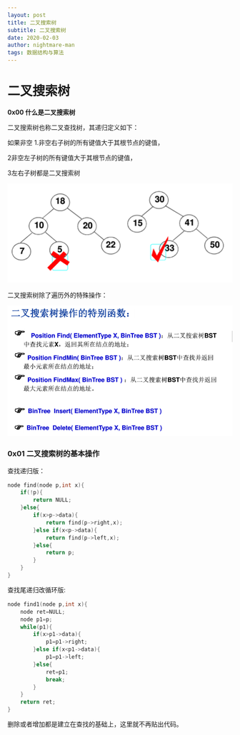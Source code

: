 ```yaml
---
layout: post
title: 二叉搜索树
subtitle: 二叉搜索树
date: 2020-02-03
author: nightmare-man
tags: 数据结构与算法
---
```

# 		二叉搜索树

**0x00 什么是二叉搜索树**

二叉搜索树也称二叉查找树，其递归定义如下：

如果非空 1.非空右子树的所有键值大于其根节点的键值，

2非空左子树的所有键值大于其根节点的键值，

3左右子树都是二叉搜索树

![TIM截图20200203180907](/assets/img/TIM截图20200203180907.png)

二叉搜索树除了遍历外的特殊操作：

![TIM截图20200203181037](/assets/img/TIM截图20200203181037.png)

### 0x01 二叉搜索树的基本操作

查找递归版：

```c
node find(node p,int x){
	if(!p){
		return NULL;
	}else{
		if(x>p->data){
			return find(p->right,x);
		}else if(x<p->data){
			return find(p->left,x);
		}else{
			return p;
		}
	}
}
```

查找尾递归改循环版:

```c
node find1(node p,int x){
	node ret=NULL;
	node p1=p;
	while(p1){
		if(x>p1->data){
			p1=p1->right;
		}else if(x<p1->data){
			p1=p1->left;
		}else{
			ret=p1;
			break;
		}
	}
	return ret;
}
```

删除或者增加都是建立在查找的基础上，这里就不再贴出代码。

